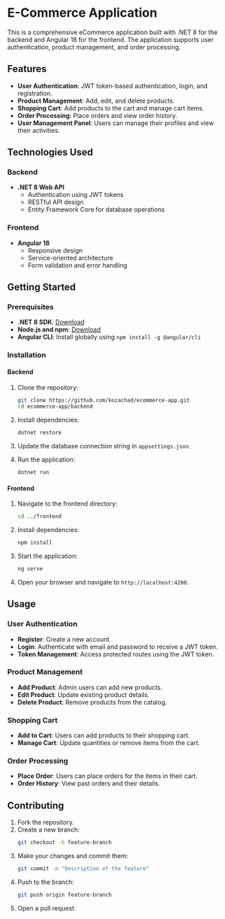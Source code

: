 # E-Commerce Application

This is a comprehensive eCommerce application built with .NET 8 for the backend and Angular 18 for the frontend. The application supports user authentication, product management, and order processing.

## Features

- **User Authentication**: JWT token-based authentication, login, and registration.
- **Product Management**: Add, edit, and delete products.
- **Shopping Cart**: Add products to the cart and manage cart items.
- **Order Processing**: Place orders and view order history.
- **User Management Panel**: Users can manage their profiles and view their activities.

## Technologies Used

### Backend

- **.NET 8 Web API**
  - Authentication using JWT tokens
  - RESTful API design
  - Entity Framework Core for database operations

### Frontend

- **Angular 18**
  - Responsive design
  - Service-oriented architecture
  - Form validation and error handling

## Getting Started

### Prerequisites

- **.NET 8 SDK**: [Download](https://dotnet.microsoft.com/download/dotnet/8.0)
- **Node.js and npm**: [Download](https://nodejs.org/)
- **Angular CLI**: Install globally using `npm install -g @angular/cli`

### Installation

#### Backend

1. Clone the repository:
    ```bash
    git clone https://github.com/kozachad/ecommerce-app.git
    cd ecommerce-app/backend
    ```

2. Install dependencies:
    ```bash
    dotnet restore
    ```

3. Update the database connection string in `appsettings.json`.

4. Run the application:
    ```bash
    dotnet run
    ```

#### Frontend

1. Navigate to the frontend directory:
    ```bash
    cd ../frontend
    ```

2. Install dependencies:
    ```bash
    npm install
    ```

3. Start the application:
    ```bash
    ng serve
    ```

4. Open your browser and navigate to `http://localhost:4200`.

## Usage

### User Authentication

- **Register**: Create a new account.
- **Login**: Authenticate with email and password to receive a JWT token.
- **Token Management**: Access protected routes using the JWT token.

### Product Management

- **Add Product**: Admin users can add new products.
- **Edit Product**: Update existing product details.
- **Delete Product**: Remove products from the catalog.

### Shopping Cart

- **Add to Cart**: Users can add products to their shopping cart.
- **Manage Cart**: Update quantities or remove items from the cart.

### Order Processing

- **Place Order**: Users can place orders for the items in their cart.
- **Order History**: View past orders and their details.

## Contributing

1. Fork the repository.
2. Create a new branch:
    ```bash
    git checkout -b feature-branch
    ```
3. Make your changes and commit them:
    ```bash
    git commit -m "Description of the feature"
    ```
4. Push to the branch:
    ```bash
    git push origin feature-branch
    ```
5. Open a pull request.


